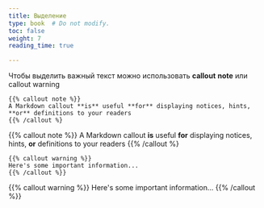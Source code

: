 ```yaml
---
title: Выделение
type: book  # Do not modify.
toc: false
weight: 7
reading_time: true

---
```




Чтобы выделить важный текст можно использовать **callout** **note** или callout warning

```
{{% callout note %}} 
A Markdown callout **is** useful **for** displaying notices, hints, **or** definitions to your readers 
{{% /callout %}
```

{{% callout note %}} 
A Markdown callout **is** useful **for** displaying notices, hints, **or** definitions to your readers {{% /callout %}

```
{{% callout warning %}} 
Here's some important information... 
{{% /callout %}}
```

{{% callout warning %}} 
Here's some important information... 
{{% /callout %}}

